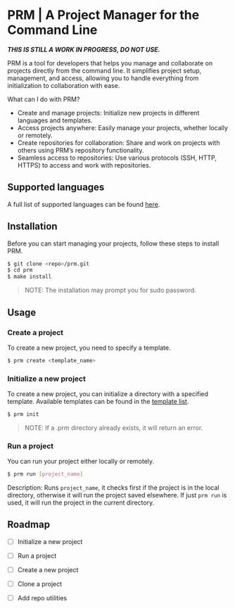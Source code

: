 # PRM | A Project Manager for the Command Line
***THIS IS STILL A WORK IN PROGRESS, DO NOT USE.***

PRM is a tool for developers that helps you manage and collaborate on projects directly from the command line. It simplifies project setup, management, and access, allowing you to handle everything from initialization to collaboration with ease.

What can I do with PRM?
- Create and manage projects: Initialize new projects in different languages and templates.
- Access projects anywhere: Easily manage your projects, whether locally or remotely.
- Create repositories for collaboration: Share and work on projects with others using PRM’s repository functionality.
- Seamless access to repositories: Use various protocols (SSH, HTTP, HTTPS) to access and work with repositories.

## Supported languages
A full list of supported languages can be found [here](example.com). 

## Installation

Before you can start managing your projects, follow these steps to install PRM.

```sh
$ git clone <repo>/prm.git
$ cd prm
$ make install
```

> NOTE: The installation may prompt you for sudo password.

## Usage

### Create a project
To create a new project, you need to specify a template.

```sh
$ prm create <template_name>
```

### Initialize a new project
To create a new project, you can initialize a directory with a specified template.
Available templates can be found in the [template list](https://github.com/kai5041/prm-templates).

```sh
$ prm init
```
> NOTE: If a .prm directory already exists, it will return an error.

### Run a project
You can run your project either locally or remotely.

```sh
$ prm run [project_name]
```

Description: Runs `project_name`, it checks first if the project is in the local directory, otherwise it will run the project saved elsewhere.
If just `prm run` is used, it will run the project in the current directory.


## Roadmap

- [ ] Initialize a new project
- [ ] Run a project
- [ ] Create a new project
- [ ] Clone a project
- [ ] Add repo utilities

